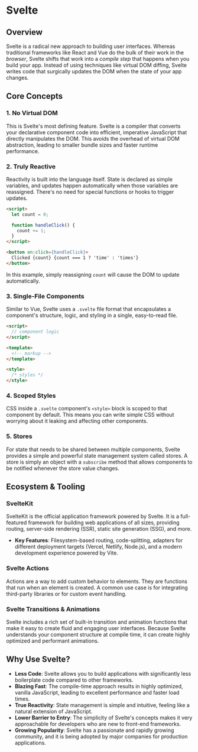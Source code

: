 # Svelte

## Overview
Svelte is a radical new approach to building user interfaces. Whereas traditional frameworks like React and Vue do the bulk of their work in the *browser*, Svelte shifts that work into a *compile step* that happens when you build your app. Instead of using techniques like virtual DOM diffing, Svelte writes code that surgically updates the DOM when the state of your app changes.

## Core Concepts

### 1. No Virtual DOM
This is Svelte's most defining feature. Svelte is a compiler that converts your declarative component code into efficient, imperative JavaScript that directly manipulates the DOM. This avoids the overhead of virtual DOM abstraction, leading to smaller bundle sizes and faster runtime performance.

### 2. Truly Reactive
Reactivity is built into the language itself. State is declared as simple variables, and updates happen automatically when those variables are reassigned. There's no need for special functions or hooks to trigger updates.

```html
<script>
  let count = 0;

  function handleClick() {
    count += 1;
  }
</script>

<button on:click={handleClick}>
  Clicked {count} {count === 1 ? 'time' : 'times'}
</button>
```
In this example, simply reassigning `count` will cause the DOM to update automatically.

### 3. Single-File Components
Similar to Vue, Svelte uses a `.svelte` file format that encapsulates a component's structure, logic, and styling in a single, easy-to-read file.

```html
<script>
  // component logic
</script>

<template>
  <!-- markup -->
</template>

<style>
  /* styles */
</style>
```

### 4. Scoped Styles
CSS inside a `.svelte` component's `<style>` block is scoped to that component by default. This means you can write simple CSS without worrying about it leaking and affecting other components.

### 5. Stores
For state that needs to be shared between multiple components, Svelte provides a simple and powerful state management system called stores. A store is simply an object with a `subscribe` method that allows components to be notified whenever the store value changes.

## Ecosystem & Tooling

### SvelteKit
SvelteKit is the official application framework powered by Svelte. It is a full-featured framework for building web applications of all sizes, providing routing, server-side rendering (SSR), static site generation (SSG), and more.
- **Key Features**: Filesystem-based routing, code-splitting, adapters for different deployment targets (Vercel, Netlify, Node.js), and a modern development experience powered by Vite.

### Svelte Actions
Actions are a way to add custom behavior to elements. They are functions that run when an element is created. A common use case is for integrating third-party libraries or for custom event handling.

### Svelte Transitions & Animations
Svelte includes a rich set of built-in transition and animation functions that make it easy to create fluid and engaging user interfaces. Because Svelte understands your component structure at compile time, it can create highly optimized and performant animations.

## Why Use Svelte?
- **Less Code**: Svelte allows you to build applications with significantly less boilerplate code compared to other frameworks.
- **Blazing Fast**: The compile-time approach results in highly optimized, vanilla JavaScript, leading to excellent performance and faster load times.
- **True Reactivity**: State management is simple and intuitive, feeling like a natural extension of JavaScript.
- **Lower Barrier to Entry**: The simplicity of Svelte's concepts makes it very approachable for developers who are new to front-end frameworks.
- **Growing Popularity**: Svelte has a passionate and rapidly growing community, and it is being adopted by major companies for production applications.
